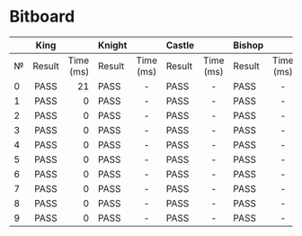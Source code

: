 # Bitboard

|     |  King  |           | Knight |           | Castle |           | Bishop |           | Queen  |           |
| --- | :----: | --------: | ------ | :-------: | ------ | :-------: | ------ | :-------: | ------ | :-------: |
| №   | Result | Time (ms) | Result | Time (ms) | Result | Time (ms) | Result | Time (ms) | Result | Time (ms) |
| 0   |  PASS  |        21 | PASS   |     -     | PASS   |     -     | PASS   |     -     | PASS   |     -     |
| 1   |  PASS  |         0 | PASS   |     -     | PASS   |     -     | PASS   |     -     | PASS   |     -     |
| 2   |  PASS  |         0 | PASS   |     -     | PASS   |     -     | PASS   |     -     | PASS   |     -     |
| 3   |  PASS  |         0 | PASS   |     -     | PASS   |     -     | PASS   |     -     | PASS   |     -     |
| 4   |  PASS  |         0 | PASS   |     -     | PASS   |     -     | PASS   |     -     | PASS   |     -     |
| 5   |  PASS  |         0 | PASS   |     -     | PASS   |     -     | PASS   |     -     | PASS   |     -     |
| 6   |  PASS  |         0 | PASS   |     -     | PASS   |     -     | PASS   |     -     | PASS   |     -     |
| 7   |  PASS  |         0 | PASS   |     -     | PASS   |     -     | PASS   |     -     | PASS   |     -     |
| 8   |  PASS  |         0 | PASS   |     -     | PASS   |     -     | PASS   |     -     | PASS   |     -     |
| 9   |  PASS  |         0 | PASS   |     -     | PASS   |     -     | PASS   |     -     | PASS   |     -     |
